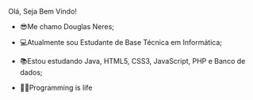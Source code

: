 Olá, Seja Bem Vindo!

- 😎Me chamo Douglas Neres;
- 💻Atualmente sou Estudante de Base Técnica em Informática;
- 📚Estou estudando Java, HTML5, CSS3, JavaScript, PHP e Banco de dados;

- 🤘🏻Programming is life  
